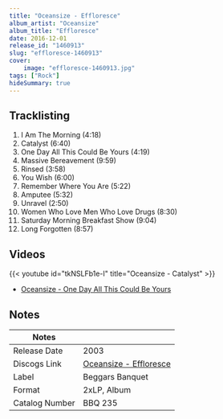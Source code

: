 ```yaml
---
title: "Oceansize - Effloresce"
album_artist: "Oceansize"
album_title: "Effloresce"
date: 2016-12-01
release_id: "1460913"
slug: "effloresce-1460913"
cover:
    image: "effloresce-1460913.jpg"
tags: ["Rock"]
hideSummary: true
---
```


## Tracklisting
1. I Am The Morning (4:18)
2. Catalyst (6:40)
3. One Day All This Could Be Yours (4:19)
4. Massive Bereavement (9:59)
5. Rinsed (3:58)
6. You Wish (6:00)
7. Remember Where You Are (5:22)
8. Amputee (5:32)
9. Unravel (2:50)
10. Women Who Love Men Who Love Drugs (8:30)
11. Saturday Morning Breakfast Show (9:04)
12. Long Forgotten (8:57)

## Videos
{{< youtube id="tkNSLFb1e-I" title="Oceansize - Catalyst" >}}
- [Oceansize - One Day All This Could Be Yours](https://www.youtube.com/watch?v=ZHCy8KlifXc)

## Notes

| Notes          |             |
| ---------------| ----------- |
| Release Date   | 2003 |
| Discogs Link   | [Oceansize - Effloresce](https://www.discogs.com/release/1460913) |
| Label          | Beggars Banquet |
| Format         | 2xLP, Album |
| Catalog Number | BBQ 235 |

